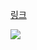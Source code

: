 [링크](https://www.acmicpc.net/problem/3197)

<img src="https://skillicons.dev/icons?i=cpp" />

```cpp

```
